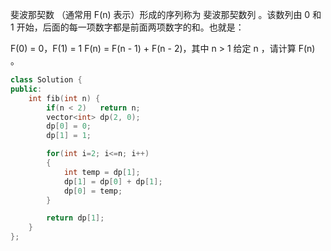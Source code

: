 斐波那契数 （通常用 F(n) 表示）形成的序列称为 斐波那契数列 。该数列由 0 和 1 开始，后面的每一项数字都是前面两项数字的和。也就是：

F(0) = 0，F(1) = 1
F(n) = F(n - 1) + F(n - 2)，其中 n > 1
给定 n ，请计算 F(n) 。



```c++
class Solution {
public:
    int fib(int n) {
        if(n < 2)   return n;
        vector<int> dp(2, 0);
        dp[0] = 0;
        dp[1] = 1;

        for(int i=2; i<=n; i++)
        {
            int temp = dp[1];
            dp[1] = dp[0] + dp[1];
            dp[0] = temp;
        }

        return dp[1];
    }
};
```

